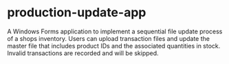 # production-update-app
A Windows Forms application to implement a sequential file update process of a shops inventory. Users can upload transaction files and update the master file that includes product IDs and the associated quantities in stock. Invalid transactions are recorded and will be skipped. 
